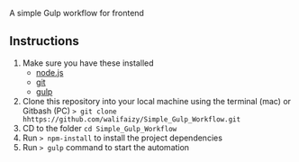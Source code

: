 A simple Gulp workflow for frontend

## Instructions

1. Make sure you have these installed
	- [node.js](http://nodejs.org/)
	- [git](http://git-scm.com/)
	- [gulp](http://gulpjs.com/)
2. Clone this repository into your local machine using the terminal (mac) or Gitbash (PC) `> git clone hhttps://github.com/walifaizy/Simple_Gulp_Workflow.git`
3. CD to the folder `cd Simple_Gulp_Workflow`
4. Run `> npm-install` to install the project dependencies
5. Run `> gulp` command to start the automation
